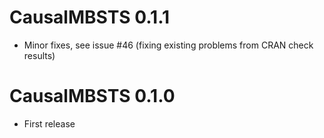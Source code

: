 # CausalMBSTS 0.1.1

* Minor fixes, see issue #46 (fixing existing problems from CRAN check results)

# CausalMBSTS 0.1.0

* First release
